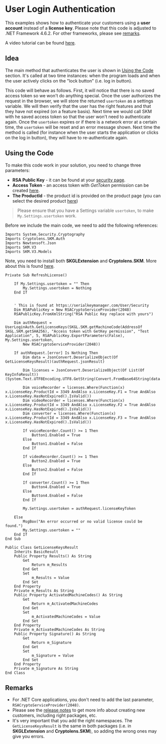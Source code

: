 # User Login Authentication
This examples shows how to authenticate your customers using a **user account** instead of a **license key**. Please note that this code is adjusted to .NET Framework 4.6.2. For other frameworks, please see [remarks](#remarks).

A video tutorial can be found [here](https://youtu.be/3GDwRUBgD4A).

## Idea
The main method that authenticates the user is shown in [Using the Code](#using-the-code) section. It's called at two time instances: when the program loads and when the user actively clicks on the "lock button" (i.e. log in button).

This code will behave as follows. First, it will notice that there is no saved access token so we won't do anything special. Once the user authorizes the request in the browser, we will store the returned `usertoken` as a settings variable. We will then verify that the user has the right features and that they have not expired (on a feature basis). Next time we would call SKM with he saved access token so that the user won't need to authenticate again. Once the `usertoken` expires or if there is a network error at a certain time, the `usertoken` will be reset and an error message shown. Next time the method is called (for instance when the user starts the application or clicks on the log in button), they will have to re-authenticate again.

## Using the Code
To make this code work in your solution, you need to change three parameters:

* **RSA Public Key** - it can be found at your [security page](https://serialkeymanager.com/User/Security).
* **Access Token** - an access token with _GetToken_ permission can be created [here](https://serialkeymanager.com/User/AccessToken#/newtoken).
* **The ProductId** - the product id is provided on the product page (you can select the desired product [here](https://serialkeymanager.com/Product))

> Please ensure that you have a Settings variable `usertoken`, to make `My.Settings.usertoken` work.

Before we include the main code, we need to add the following references:

```
Imports System.Security.Cryptography
Imports Cryptolens.SKM.Auth
Imports Newtonsoft.Json
Imports SKM.V3
Imports SKM.V3.Models
```

Note, you need to install both **SKGLExtension** and **Cryptolens.SKM**. More about this is found [here](https://github.com/SerialKeyManager/SKGL-Extension-for-dot-NET/blob/master/Tutorials/v.101-beta.md).

```
Private Sub RefreshLicense()

    If My.Settings.usertoken = "" Then
        My.Settings.usertoken = Nothing
    End If


    ' This is found at https://serialkeymanager.com/User/Security
    Dim RSAPublicKey = New RSACryptoServiceProvider(2048)
    RSAPublicKey.FromXmlString("RSA Public Key replace with yours")
    
    Dim authRequest = UserLoginAuth.GetLicenseKeys(SKGL.SKM.getMachineCode(AddressOf SKGL.SKM.getSHA256), "Access token with GetKey permission", "Test Application", 5, RSAPublicKey.ExportParameters(False), My.Settings.usertoken,
        New RSACryptoServiceProvider(2048))
    
    If authRequest.[error] Is Nothing Then
        Dim data = JsonConvert.DeserializeObject(Of GetLicenseKeysResult)(authRequest.jsonResult)

        Dim licenses = JsonConvert.DeserializeObject(Of List(Of KeyInfoResult))(System.Text.UTF8Encoding.UTF8.GetString(Convert.FromBase64String(data.Results)))

        Dim voiceRecorder = licenses.Where(Function(x) x.LicenseKey.ProductId = 3349 AndAlso x.LicenseKey.F1 = True AndAlso x.LicenseKey.HasNotExpired().IsValid())
        Dim videoRecorder = licenses.Where(Function(x) x.LicenseKey.ProductId = 3349 AndAlso x.LicenseKey.F2 = True AndAlso x.LicenseKey.HasNotExpired().IsValid())
        Dim converter = licenses.Where(Function(x) x.LicenseKey.ProductId = 3349 AndAlso x.LicenseKey.F3 = True AndAlso x.LicenseKey.HasNotExpired().IsValid())

        If voiceRecorder.Count() >= 1 Then
            Button1.Enabled = True
        Else
            Button1.Enabled = False
        End If

        If videoRecorder.Count() >= 1 Then
            Button2.Enabled = True
        Else
            Button2.Enabled = False
        End If

        If converter.Count() >= 1 Then
            Button4.Enabled = True
        Else
            Button4.Enabled = False
        End If

        My.Settings.usertoken = authRequest.licenseKeyToken
        
    Else
        MsgBox("An error occurred or no valid license could be found.")
        My.Settings.usertoken = ""
    End If
End Sub

Public Class GetLicenseKeysResult
    Inherits BasicResult
    Public Property Results() As String
        Get
            Return m_Results
        End Get
        Set
            m_Results = Value
        End Set
    End Property
    Private m_Results As String
    Public Property ActivatedMachineCodes() As String
        Get
            Return m_ActivatedMachineCodes
        End Get
        Set
            m_ActivatedMachineCodes = Value
        End Set
    End Property
    Private m_ActivatedMachineCodes As String
    Public Property Signature() As String
        Get
            Return m_Signature
        End Get
        Set
            m_Signature = Value
        End Set
    End Property
    Private m_Signature As String
End Class

```

## Remarks

* For .NET Core applications, you don't need to add the last parameter, `RSACryptoServiceProvider(2048)`.
* Please see the [release notes](https://github.com/SerialKeyManager/SKGL-Extension-for-dot-NET/blob/master/Tutorials/v.101-beta.md) to get more info about creating new customers, including right packages, etc.
* It's very important that you add the right namespaces. The `GetLicenseKeysResult` is the same in both packages (i.e. in **SKGLExtension** and **Cryptolens.SKM**), so adding the wrong ones may give you errors.
